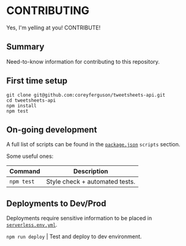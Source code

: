 
# CONTRIBUTING

Yes, I'm yelling at you! CONTRIBUTE!

## Summary

Need-to-know information for contributing to this repository.

## First time setup

```
git clone git@github.com:coreyferguson/tweetsheets-api.git
cd tweetsheets-api
npm install
npm test
```

## On-going development

A full list of scripts can be found in the [`package.json`][] `scripts` section.

Some useful ones:

Command    | Description
---------- | -----------
`npm test` | Style check + automated tests.

## Deployments to Dev/Prod

Deployments require sensitive information to be placed in [`serverless.env.yml`][].

`npm run deploy` | Test and deploy to dev environment.



[`package.json`]: ./package.json
[`serverless.env.yml`]: ./serverless.env.yml
